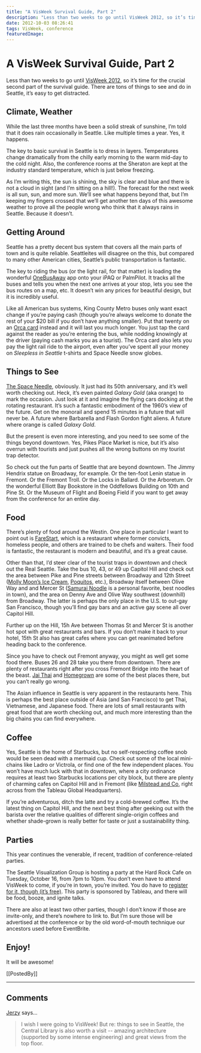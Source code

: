 ```yaml
---
title: "A VisWeek Survival Guide, Part 2"
description: "Less than two weeks to go until VisWeek 2012, so it’s time for the crucial second part of the survival guide. There are tons of things to see and do in Seattle, it’s easy to get distracted."
date: 2012-10-03 08:26:41
tags: VisWeek, conference
featuredImage: 
---
```


# A VisWeek Survival Guide, Part 2

Less than two weeks to go until <a href="http://visweek.org/">VisWeek 2012</a>, so it’s time for the crucial second part of the survival guide. There are tons of things to see and do in Seattle, it’s easy to get distracted.

## Climate, Weather

While the last three months have been a solid streak of sunshine, I’m told that it does rain occasionally in Seattle. Like multiple times a year. Yes, it happens.

The key to basic survival in Seattle is to dress in layers. Temperatures change dramatically from the chilly early morning to the warm mid-day to the cold night. Also, the conference rooms at the Sheraton are kept at the industry standard temperature, which is just below freezing.

As I’m writing this, the sun is shining, the sky is clear and blue and there is not a cloud in sight (and I’m sitting on a hill!). The forecast for the next week is all sun, sun, and more sun. We’ll see what happens beyond that, but I’m keeping my fingers crossed that we’ll get another ten days of this awesome weather to prove all the people wrong who think that it always rains in Seattle. Because it doesn’t.

## Getting Around

Seattle has a pretty decent bus system that covers all the main parts of town and is quite reliable. Seattleites will disagree on the this, but compared to many other American cities, Seattle’s public transportation is fantastic.

The key to riding the bus (or the light rail, for that matter) is loading the wonderful <a href="http://onebusaway.org">OneBusAway</a> app onto your iPAQ or PalmPilot. It tracks all the buses and tells you when the next one arrives at your stop, lets you see the bus routes on a map, etc. It doesn’t win any prices for beautiful design, but it is incredibly useful.

Like all American bus systems, King County Metro buses only want exact change if you’re paying cash (though you’re always welcome to donate the rest of your $20 bill if you don’t have anything smaller). Put that twenty on an <a href="http://www.orcacard.com/">Orca card</a> instead and it will last you much longer. You just tap the card against the reader as you’re entering the bus, while nodding knowingly at the driver (paying cash marks you as a tourist). The Orca card also lets you pay the light rail ride to the airport, even after you’ve spent all your money on <em>Sleepless in Seattle</em> t-shirts and Space Needle snow globes.

## Things to See

<a href="http://en.wikipedia.org/wiki/Space_Needle">The Space Needle</a>, obviously. It just had its 50th anniversary, and it’s well worth checking out. Heck, it’s even painted <em>Galaxy Gold</em> (aka orange) to mark the occasion. Just look at it and imagine the flying cars docking at the rotating restaurant. It’s such a fantastic embodiment of the 1960’s view of the future. Get on the monorail and spend 15 minutes in a future that will never be. A future where Barbarella and Flash Gordon fight aliens. A future where orange is called <em>Galaxy Gold</em>.

But the present is even more interesting, and you need to see some of the things beyond downtown. Yes, Pikes Place Market is nice, but it’s also overrun with tourists and just pushes all the wrong buttons on my tourist trap detector.

So check out the fun parts of Seattle that are beyond downtown. The Jimmy Hendrix statue on Broadway, for example. Or the ten-foot Lenin statue in Fremont. Or the Fremont Troll. Or the Locks in Ballard. Or the Arboretum. Or the wonderful Elliott Bay Bookstore in the Oddfellows Building on 10th and Pine St. Or the Museum of Flight and Boeing Field if you want to get away from the conference for an entire day.

## Food

There’s plenty of food around the Westin. One place in particular I want to point out is <a href="http://www.farestart.org">FareStart</a>, which is a restaurant where former convicts, homeless people, and others are trained to be chefs and waiters. Their food is fantastic, the restaurant is modern and beautiful, and it’s a great cause.

Other than that, I’d steer clear of the tourist traps in downtown and check out the Real Seattle. Take the bus 10, 43, or 49 up Capitol Hill and check out the area between Pike and Pine streets between Broadway and 12th Street (<a href="http://www.mollymoonicecream.com">Molly Moon’s Ice Cream</a>, <a href="http://www.vivapoquitos.com/">Poquitos</a>, etc.), Broadway itself between Olive Way and and Mercer St (<a href="http://www.samurainoodle.com">Samurai Noodle</a> is a personal favorite, best noodles in town), and the area on Denny Ave and Olive Way southwest (downhill) from Broadway. The latter is perhaps the only place in the U.S. to out-gay San Francisco, though you’ll find gay bars and an active gay scene all over Capitol Hill.

Further up on the Hill, 15h Ave between Thomas St and Mercer St is another hot spot with great restaurants and bars. If you don’t make it back to your hotel, 15th St also has great cafes where you can get reanimated before heading back to the conference.

Since you have to check out Fremont anyway, you might as well get some food there. Buses 26 and 28 take you there from downtown. There are plenty of restaurants right after you cross Fremont Bridge into the heart of the beast. <a href="http://jaithairestaurant.com">Jai Thai</a> and <a href="http://www.eathomegrown.com">Homegrown</a> are some of the best places there, but you can’t really go wrong.

The Asian influence in Seattle is very apparent in the restaurants here. This is perhaps the best place outside of Asia (and San Francisco) to get Thai, Vietnamese, and Japanese food. There are lots of small restaurants with great food that are worth checking out, and much more interesting than the big chains you can find everywhere.

## Coffee

Yes, Seattle is the home of Starbucks, but no self-respecting coffee snob would be seen dead with a mermaid cup. Check out some of the local mini-chains like Ladro or Victrola, or find one of the few independent places. You won’t have much luck with that in downtown, where a city ordinance requires at least two Starbucks locations per city block, but there are plenty of charming cafes on Capitol Hill and in Fremont (like <a href="http://www.milsteadandco.com">Milstead and Co</a>, right across from the Tableau Global Headquarters).

If you’re adventurous, ditch the latte and try a cold-brewed coffee. It’s the latest thing on Capitol Hill, and the next best thing after geeking out with the barista over the relative qualities of different single-origin coffees and whether shade-grown is really better for taste or just a sustainability thing.

## Parties

This year continues the venerable, if recent, tradition of conference-related parties.

The Seattle Visualization Group is hosting a party at the Hard Rock Cafe on Tuesday, October 16, from 7pm to 10pm. You don’t even have to attend VisWeek to come, if you’re in town, you’re invited. You do have to <a href="http://seavisatvisweek.eventbrite.com/">register for it, though (it’s free)</a>. This party is sponsored by Tableau, and there will be food, booze, and ignite talks.

There are also at least two other parties, though I don’t know if those are invite-only, and there’s nowhere to link to. But I’m sure those will be advertised at the conference or by the old word-of-mouth technique our ancestors used before EventBrite.

## Enjoy!

It will be awesome!

[[PostedBy]]

<aside class="comments">

---
## Comments

<a href="http://civilstat.com/" rel="nofollow noopener" target="_blank">Jerzy</a> says…
>	I wish I were going to VisWeek! But re: things to see in Seattle, the Central Library is also worth a visit -- amazing architecture (supported by some intense engineering) and great views from the top floor.

</aside>

